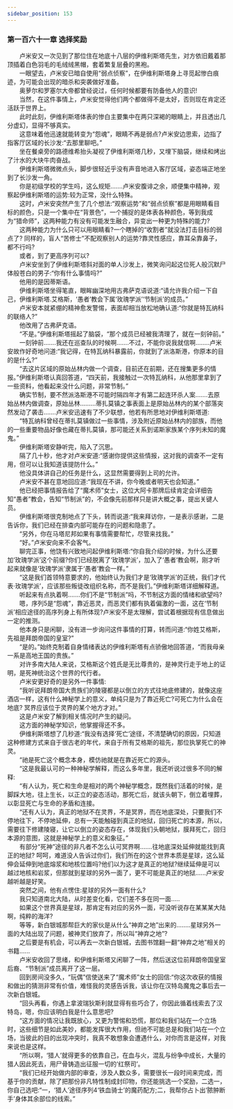 ```yaml
---
sidebar_position: 153
---
```

### 第一百六十一章 选择奖励  


　　卢米安又一次见到了那位住在地底十八层的伊维利斯塔先生，对方依旧戴着那顶插着白色羽毛的毛绒绒黑帽，套着繁复层叠的黑袍。  
　　一眼望去，卢米安已暗自使用“弱点侦察”，在伊维利斯塔身上寻觅起惨白痕迹，为可能会出现的暗杀和突袭做好准备。  
　　奥萝尔和罗塞尔大帝都曾经说过，任何时候都要有防备他人的意识!  
　　当然，在这件事情上，卢米安觉得他们两个都做得不是太好，否则现在肯定还活跃于世界上。  
　　此时此刻，伊维利斯塔体表的惨白主要集中在两只深褐的眼睛上，并且透出几分虚幻，显得不够真实。  
　　这意味着他迅速就能转变为“怨魂”，眼睛不再是弱点?卢米安边思索，边指了指客厅区域的长沙发:“去那里聊吧。”  
　　坐在餐桌旁的路德维希抬头凝视了伊维利斯塔几秒，又埋下脑袋，继续和烤出了汁水的大块牛肉奋战。  
　　伊维利斯塔微微点头，脚步很轻近乎没有声音地进入客厅区域，姿态端正地坐到了长沙发一角。  
　　你是初级学校的学生吗，这么规矩…….卢米安腹诽之余，顺便集中精神，观察起伊维利斯塔的运势:较为正常，没什么特殊。  
　　这时，卢米安突然产生了几个想法:“观察运势”和“弱点侦察”都是用眼睛看目标的颜色，只是一个集中在“背景色”，一个捕捉的是体表各种颜色，等到我成为“猎命师”，这两种能力有没有可能发生融合，异变出一种更为特殊的能力?  
　　这两种能力为什么只可以用眼睛看?一个瞎掉的“收割者”就没法打击目标的弱点了? 同样的，盲人“苦修士”不配观察别人的运势?靠灵性感应，靠耳朵靠鼻子，都不行吗?  
　　或者，到了更高序列可以?  
　　卢米安坐到了伊维利斯塔斜对面的单人沙发上，微笑询问起这位死人般沉默尸体般苍白的男子:“你有什么事情吗?”  
　　他用的是因蒂斯语。  
　　伊维利斯塔坐得笔直，眼眸幽深地用古弗萨克语说道:“请允许我介绍一下自己，伊维利斯塔.艾格斯，‘愚者’教会下属‘玫瑰学派’‘节制派’的成员。”  
　　卢米安本就紧绷的精神愈发警惕，表面却相当放松地确认道:“你就是特瓦纳科的联络人?”  
　　他改用了古弗萨克语。  
　　“不是。”伊维利斯塔摇起了脑袋，“那个成员已经被我清理了，就在一刻钟前。”  
　　一刻钟前…….我还在巡查队的时候啊…….不过，不能你说我就信啊....….卢米安故作好奇地问道:“我记得，在特瓦纳科暴露前，你就到了派洛斯港，你原本的目的是什么?”  
　　“去这片区域的原始丛林内做一个调查，目前还在前期，还在搜集更多的情报。”伊维利斯塔认真回答道，“四天前，我接触过一次特瓦纳科，从他那里拿到了一些资料，他看起来没什么问题，非常节制。”  
　　确实节制，要不然派洛斯港不可能时隔四年才有第二起连环杀人案…….去原始丛林内做调查，原始丛林………蒂扎莫镇之事表面上是原始丛林内的某个部落突然发动了袭击…….卢米安迅速有了不少联想，他若有所思地对伊维利斯塔道:  
　　“特瓦纳科曾经在蒂扎莫镇做过一些事情，涉及附近原始丛林内的部族，而他的一些重要物品好像也藏在蒂扎莫镇，那可能还关系到诺斯家族某个序列未知的魔鬼。”  
　　伊维利斯塔安静听完，陷入了沉思。  
　　隔了几十秒，他才对卢米安道:“感谢你提供这些情报，这对我的调查不一定有用，但可以让我知道该提防什么。”  
　　他没具体讲自己的任务是什么，这显然需要得到上司的允许。  
　　卢米安不甚在意地回应道:“我现在不讲，你今晚或者明天也会知道。”  
　　他已经把事情报告给了“魔术师”女士，这位大阿卡那牌后续肯定会详细告知“愚者”教会，告知“节制派”的，不会像先前那样只是讲大概之事，提出关键人员。  
　　伊维利斯塔很克制地点了下头，转而说道:“我来拜访你，一是表示感谢，二是告诉你，我们已经在排查内部可能存在的问题和隐患了。  
　　“另外，你在马塔尼邦如果有事情需要帮忙，尽管来找我。”  
　　“好。”卢米安向来不会客气。  
　　聊完正事，他饶有兴致地问起伊维利斯塔:“你自我介绍的时候，为什么还要加‘玫瑰学派’这个前缀?你们已经脱离了‘玫瑰学派’，加入了‘愚者’教会啊，刚才听起来就像是‘玫瑰学派’隶属于‘愚者’教会一样。”  
　　“这是我们首领特意要求的，他始终认为我们才是‘玫瑰学派’的正统，我们才代表·玫瑰学派’，应该那些叛徒改组织名称，而不是我们。”伊维利斯塔详细解释道。  
　　听起来有点执着啊.……你们不是“节制派”吗，不节制这方面的情绪和欲望吗?  
　　嗯，序列5是“怨魂”，靠近恶灵，而恶灵们都有执着偏激的一面，这在‘节制派’相应途径的高序列身上有所体现?卢米安不是太理解，尝试着根据现有信息做出一定的推测。  
　　他本身只是闲聊，没有进一步询问这件事情的打算，转而问道:“你姓艾格斯，先祖是拜朗帝国的皇室?”  
　　“是的。”始终克制着自身情绪表达的伊维利斯塔有点骄傲地回答道，“而我母亲一系是高地王国的贵族。”  
　　对许多南大陆人来说，艾格斯这个姓氏是无比尊贵的，是神灵行走于地上的证明，是死神统治这个世界的代行者。  
　　卢米安更好奇的是另外一件事情:  
　　“我听说拜朗帝国大贵族们的陵寝都是以倒立的方式往地底修建的，就像这座酒店一样，这有什么神秘学上的意义，单纯只是为了靠近死亡?可死亡为什么会在地底? 冥界应该位于灵界的某个地方才对。”  
　　这是卢米安了解到相关情况时产生的疑问。  
　　这方面的神秘学知识，他掌握得还不多。  
　　伊维利斯塔想了几秒道:“我没有选择‘死亡’途径，不清楚确切的原因，只知道这种修建方式来自于很古老的年代，来自于所有艾格斯的祖先，那位执掌死亡的神灵。  
　　“祂是死亡这个概念本身，模仿祂就是在靠近死亡的源头。  
　　“这是我最认可的一种神秘学解释，而这么多年里，我还听说过很多不同的解释:  
　　“有人认为，死亡和生命是相对的两个神秘学概念，既然我们活着的时候，是脚踩大地，往上生长，以正立的姿态活动，那死亡后，就该头朝下，倒立着埋葬，以彰显死亡与生命的矛盾和连接。  
　　“还有人认为，真正的地狱不在灵界，不是冥界，而在地底深处，只要我们不停地往下，不停地延伸，总有一天能触碰到真正的地狱，回归死亡的本源，所以，需要往下修建陵寝，让它以倒立的姿态存在，体现我们头朝地狱，膜拜死亡，回归本源的意图，这就是神秘学上的意义和象征。”  
　　有部分“死神”途径的非凡者不怎么认可冥界啊…….往地底深处延伸就能找到真正的地狱? 呵呵，难道没人告诉过你们，我们所在的这个世界本质是星球，这么延伸会延伸到地底熔浆和地核位置吗?他们以为这才是真正的地狱?继续延伸是可以越过地核和岩浆，但那就到星球的另外一面了，更不可能是真正的地狱......卢米安越听越是好笑。  
　　突然之间，他有点愣住:星球的另外一面有什么?  
　　我只知道南北大陆，从时差变化看，它们差不多在同一面..…  
　　如果这个世界真是星球，那肯定有对应的另外一面，可没听说存在某某某大陆啊，纯粹的海洋?  
　　等等，新白银城那帮巨大的家伙是从什么“神弃之地”出来的.…….星球另外一面的大陆出现了问题，被神灵们放弃了，所以叫“神弃之地”?  
　　之后要是有机会，可以再去一次新白银城，去图书馆翻一翻“神弃之地”相关的书籍......  
　　卢米安收回了思绪，和伊维利斯塔又闲聊了一阵，然后送这位前拜朗帝国皇室后裔、“节制派”成员离开了这一层。  
　　回到房间没多久，“玩偶”信使送来了“魔术师”女士的回信:“你这次收获的情报和做出的猜测非常有价值，难怪我的灵感告诉我，该让你在汉特岛魔鬼之事后去一次新白银城。  
　　“回头再看，你遇上拿波瑞狄斯利就显得有些巧合了，你因此循着线索去了汉特岛，嗯，你应该明白我是什么意思吧?  
　　“这方面的情况让我既放心，又更为警惕和恐慌，那位和我们站在一个立场时，这些细节是如此美妙，都能发挥很大作用，但祂不可能总是和我们站在一个立场，当彼此的目的出现冲突时，我真不敢想象会遭遇什么，对你而言是这样，对我来说也是这样。  
　　“所以啊，‘猎人’就得更多的依靠自己，在血与火，混乱与纷争中成长，大量的猎人因此死去，用尸骨铸造出征服一切的‘红祭司’。  
　　“我们已经开始做内部的审查，涉及人数众多，需要很长一段时间来完成，而基于你的贡献，除了把那份非凡特性制成封印物，你还能挑选一个奖励，二选一，你自己选吧:“一，‘猎人’途径序列4‘铁血骑士’的魔药配方;二，我帮你占卜出‘脓肿断手’身体其余部位的线索。”  
